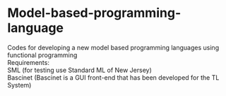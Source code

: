 # Model-based-programming-language
Codes for developing a new model based programming languages using functional programming
<br>
Requirements:<br>
SML (for testing use Standard ML of New Jersey)<br>
Bascinet (Bascinet is a GUI front-end that has been developed for the TL System)<br>


